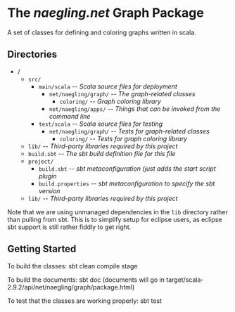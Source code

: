 # The _naegling.net_ Graph Package

A set of classes for defining and coloring graphs written in scala.

## Directories

- /
    + `src/`
        * `main/scala` -- _Scala source files for deployment_
            - `net/naegling/graph/` -- _The graph-related classes_
                + `coloring/` -- _Graph coloring library_
            - `net/naegling/apps/` -- _Things that can be invoked from the command line_
        * `test/scala` -- _Scala source files for testing_
            - `net/naegling/graph/` -- _Tests for graph-related classes_
                + `coloring/` -- _Tests for graph coloring library_
    + `lib/` -- _Third-party libraries required by this project_
    + `build.sbt` -- _The sbt build definition file for this file_
    + `project/`
        * `build.sbt` -- _sbt metaconfiguration (just adds the start script plugin_
        * `build.properties` -- _sbt metaconfiguration to specify the sbt version_
    + `lib/` -- _Third-party libraries required by this project_

Note that we are using unmanaged dependencies in the `lib` directory rather than pulling
from sbt.  This is to simplify setup for eclipse users, as eclipse sbt support is still
rather fiddly to get right.

## Getting Started

To build the classes:
    sbt clean compile stage

To build the documents:
    sbt doc
(documents will go in target/scala-2.9.2/api/net/naegling/graph/package.html)

To test that the classes are working properly:
    sbt test

